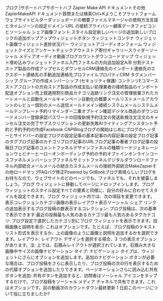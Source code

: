 ブログ |サポートハブサポートハブ Zapier Make API ドキュメントその他ZapierMakeAPI ドキュメント質問または検索Ctrl+Kようこそプラットフォームウェブサイトビルダーダッシュボードの概要ファイルマネージャの使用方法言語とタイムゾーンの設定ドメイン URL の接続プライバシー顧客データファビコンとソーシャル シェア画像フォント スタイル設定新しいページの追加新しいブロックの追加ポップアップウィジェットボタン ウィジェットコンテナ ウィジェット画像ウィジェット進捗状況バー ウィジェットアコーディオンフォーム ウィジェットクイズとアンケートチェックアウトストア寄付ギャラリースライダーソーシャル メディアオーディオ動画ブログカウントダウンコードマップ ウィジェット埋め込みウィジェットファネル入門ファネルの方向追加設定A/B 分割テストストア製品の作成アップセルとダウンセルCRM連絡先のインポート連絡先のエクスポート連絡先の手動追加連絡先プロファイルプロパティCRM タグメンバーシップ グループの作成メンバーシップ (セキュリティ保護) コンテンツEコマースストアフロントの方向ストア製品の作成支払い処理業者の接続製品のインポート配送オプション売上税適用割引商品カテゴリ追跡リンク注文の管理放棄されたカートメールと自動化メールキャンペーン自動化の概要メールリストメールアカウントのレビュー個別のメール送信メールドメイン接続システムメールシステムメールテンプレート予約リマインダー二重オプトイン確認デジタル商品のダウンロードメンバー登録承認パスワードの回復新規予約注文の発送新規注文注文のキャンセル注文の完了サブスクリプションの更新失敗AIライティングアシスタント予約と予約予約の作成Facebook CAPIBlogブログの開始はじめにブログのヘッダーとサイドバーの設定ブログの設定記事の基本記事の内容記事の設定ブログ記事のタグブログ記事のカテゴリブログ記事のURLブログ記事の著者ブログ記事の投稿日ブログ記事のコメントファネルデザインファネルの種類リードジェネレーションウェビナーヒーローオンボーディング予約の予約オプトインオンラインコースファネルメンバーシップファネルサミットファネルデジタルダウンロードファネル内部統合メールメールの統合カスタムメールの接続外部統合MakeZapierその他ロードマップFAQバグ修正Powered by GitBookブログ素晴らしいブログをお持ちなので、ウェブサイトのどのページでも、ファネルでも、それを披露しましょう。ブログ ウィジェットに移動してページにドロップインします。ブログ ウィジェットのスタイル設定すべての要素と同様に、自分の好みに合わせてスタイルを設定できます。ブログ ウィジェット内では、次の項目を変更できます。表示コレクションカテゴリ画像の表示レイアウト表示ソーシャル シェア リンクの追加表示するブログ投稿の数表示するコレクション: ブログ投稿は、次の基準で表示できます:最近の投稿最も人気のあるカテゴリ最も人気のあるタグカテゴリ: ブログ設定で選択したカテゴリ別にブログ ウィジェットを表示できます。投稿画像と説明を表示: これはオプションです。たとえば、ブログ投稿のテキスト リスト形式を表示するか、上の画像のように画像と説明を追加するかを選択できます。レイアウト: レイアウト デザインを選択する場合、3 つの表示オプションがあります。注: 上では、石積みレイアウトが選択されています。石積み大きな画像中サイズの画像ナビゲーション タイプ: ナビゲーション タイプは、ウィジェットにさらにオプションを追加します。追加のナビゲーション ボタンが必要な場合は、ブログ投稿をさらに表示したり、ブログ投稿の次の行を表示するための代替オプションを追加したりできます。ページネーションさらに読み込む共有ボタンを追加: 共有ボタンを追加すると、訪問者はソーシャル アイコンをタップするだけで、ブログ投稿をソーシャル メディア チャネルで共有できます。これはオプションです。前の動画次のカウントダウン最終更新 1 日前このページについて役に立ちましたか?